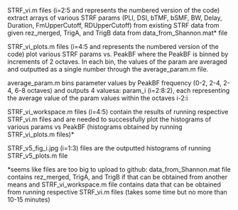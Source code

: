 STRF_vi.m files (i=2:5 and represents the numbered version of the code) extract arrays of various STRF params (PLI, DSI, bTMF, bSMF, BW, Delay, Duration, FmUpperCutoff, RDUpperCutoff) from existing STRF data from given rez_merged, TrigA, and TrigB data from data_from_Shannon.mat* file

STRF_vi_plots.m files (i=4:5 and represents the numbered version of the code) plot various STRF params vs. PeakBF where the PeakBF is binned by increments of 2 octaves. In each bin, the values of the param are averaged and outputted as a single number through the average_param.m file.

average_param.m bins parameter values by PeakBF frequency (0-2, 2-4, 2-4, 6-8 octaves) and outputs 4 valuesa: param_i (i=2:8:2), each representing the average value of the param values within the octaves i-2:i

STRF_vi_workspace.m files (i=4:5) contain the results of running respective STRF_vi.m files and are needed to successfully plot the histograms of various params vs PeakBF (histograms obtained by running STRF_vi_plots.m files)*

STRF_v5_fig_i.jpg (i=1:3) files are the outputted histograms of running STRF_v5_plots.m file

*seems like files are too big to upload to github: data_from_Shannon.mat file contains rez_merged, TrigA, and TrigB if that can be obtained from another means and STRF_vi_workspace.m file contains data that can be obtained from running respective STRF_vi.m files (takes some time but no more than 10-15 minutes)
